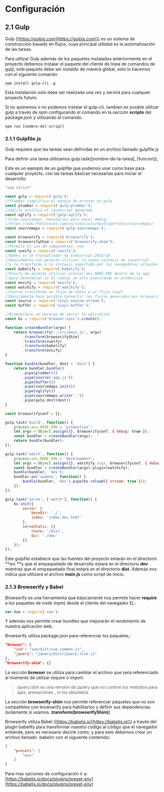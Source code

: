 # Configuración

## 2.1 Gulp

Gulp \([https://gulpjs.com](https://gulpjs.com)\) es un sistema de construcción basado en flujos, cuya principal utilidad es la automatización de las tareas.

Para utilizar Gulp además de los paquetes instalados anteriormente en el proyecto debemos instalar el paquete del cliente de linea de comandos de gulp, este paquete debe ser instaldo de manera global, esto lo hacemos con el siguiente comando:

```
npm install gulp-cli -g
```

Esta instalación solo debe ser realizada una vez y servirá para cualquier proyecto futuro.

Si no queremos o no podemos instalar el gulp-cli, tambien es posible utilizar gulp a través de npm configurando el comando en la sección **scripts** del package.json y utilizando el comando:

```
npm run [nombre-del-script]
```

### 2.1.1 Gulpfile.js

Gulp requiere que las tareas sean definidas en un archivo llamado gulpfile.js

Para definir una tarea utilizamos gulp.task\(\[nombre-de-la-tarea\], \[funcion\]\);

Este es un ejemplo de un gulpfile que podemos usar como base para cualquier proyecto, con las tareas básicas necesarias para iniciar el desarrollo:

```js
"use strict"

const gulp = require('gulp');
//Plumber simplifica el manejo de errores en gulp
const plumber = require('gulp-plumber');
//Uglify minifica el javascript generado
const uglify = require('gulp-uglify');
//Crea sourcemaps -necesarios para hacer debug-
//https://www.html5rocks.com/en/tutorials/developertools/sourcemaps/
const sourcemaps = require('gulp-sourcemaps');

const browserify = require('browserify');
const browserifyShim = require('browserify-shim');
//Permite el uso de componentes .vue
const vueify = require('vueify');
//Babel es un transpilador de Ecmascript 2015/16
//Básicamente nos permite utilizar la nueva sintaxis de javascript
//y la transforma a la sintaxis soportada por los navegadores actuales
const babelify = require('babelify');
//Envify me permite utilizar process.env.NODE_ENV dentro de la app
//para determinar si el código se esta ejecutando en producción
const envify = require('envify');
const watchify = require('watchify');
//Source transforma un flujo de texto a un flujo vinyl
//Basicamente hace posible convertir los flujos generados por browserify a flujos soportados por gulp
const source = require('vinyl-source-stream');
const buffer = require('vinyl-buffer');

//BrowserSync se encarga de servir la aplicación
const bs = require('browser-sync').create();

function createBundler(args) {
    return browserify('./src/main.js', args)
        .transform(browserifyShim)
        .transform(vueify)
        .transform(babelify)
        .transform(envify)
}

function bundle(bundler, dest = 'dist') {
    return bundler.bundle()
        .pipe(plumber())
        .pipe(source('app.js'))
        .pipe(buffer())
        .pipe(sourcemaps.init())
        .pipe(uglify())
        .pipe(sourcemaps.write('.'))
        .pipe(gulp.dest(dest))
}

const browserifyconf = {};

gulp.task('build', function() {
    process.env.NODE_ENV = 'production';
    let args = Object.assign({}, browserifyconf, { debug: true });
    const bundler = createBundler(args);
    return bundle(bundler);
});

gulp.task('watch', function() {
    process.env.NODE_ENV = 'development';
    let args = Object.assign({}, watchify.args, browserifyconf, { debug: true });
    const bundler = createBundler(args).plugin(watchify);
    bundle(bundler, 'dev');
    bundler.on('update', function() {
        bundle(bundler, 'dev').pipe(bs.reload({ stream: true }));
    });
});

gulp.task('serve', ['watch'], function() {
    bs.init({
        server: {
            baseDir: './',
            index: 'index.dev.html'
        },
        serveStatic: [{
            route: '/dist',
            dir: './dev'
        }]
    });
});
```

Este gulpfile establece que las fuentes del proyecto estarán en el directorio **src **y que el empaquetado de desarrollo estará en el directorio **dev** mientras que el empaquetado final estará en el directorio **dist**.  Además nos indica que utilizará el archivo **main.js** como script de inicio.

### 2.1.3 Browserify y Babel

Browserify es una herramienta que básicamente nos permite hacer **require** a los paquetes de node \(npm\) desde el cliente del navegador Ej.:

```js
var Vue = require('vue');
```

Y además nos permite crear bundles que mejorarán el rendimiento de nuestra aplicación web.

Browserify utiliza package.json para referenciar los paquetes,:

```json
"browser": {
    "vue": "vue/dist/vue.common.js",
    "jquery": "jquery/dist/jquery.slim.js"
},
"browserify-shim": {}
```

La sección **browser** se utiliza para cambiar el archivo que será referenciado al momento de utilizar require o import.

> jquery.slim es una versión de jquery que no contine los metodos para ajax, animaciones , ni los obsoletos

La sección **browserify-shim** nos permite referenciar paquetes que no son compatibles con browserify para habilitarlos y definir sus dependencias \(solamente si usamos **.transform\(browserifyShim\)**\)

Browserify utiliza Babel \([https://babeljs.io](https://babeljs.io)\) a través del plugin babelify para transformar nuestro código al código que el navegador entiende, pero es necesario decirle como, y para esto debemos crear un archivo llamado .babelrc con el siguiente contenido:

```json
{
    "presets": [
        "env"
    ]
}
```

Para mas opciones de configuración ir a: [https://babeljs.io/docs/plugins/preset-env](https://babeljs.io/docs/plugins/preset-env)

